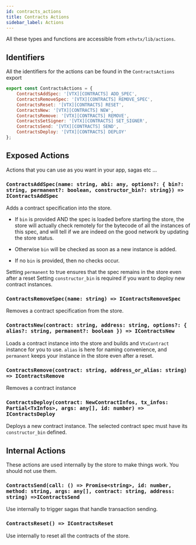 ```yaml
---
id: contracts_actions
title: Contracts Actions
sidebar_label: Actions
---
```


All these types and functions are accessible from `ethvtx/lib/actions`.

## Identifiers

All the identifiers for the actions can be found in the `ContractsActions` export

```jsx
export const ContractsActions = {
    ContractsAddSpec: '[VTX][CONTRACTS] ADD_SPEC',
    ContractsRemoveSpec: '[VTX][CONTRACTS] REMOVE_SPEC',
    ContractsReset: '[VTX][CONTRACTS] RESET',
    ContractsNew: '[VTX][CONTRACTS] NEW',
    ContractsRemove: '[VTX][CONTRACTS] REMOVE',
    ContractsSetSigner: '[VTX][CONTRACTS] SET_SIGNER',
    ContractsSend: '[VTX][CONTRACTS] SEND',
    ContractsDeploy: '[VTX][CONTRACTS] DEPLOY'
};
```

## Exposed Actions

Actions that you can use as you want in your app, sagas etc ...

### `ContractsAddSpec(name: string, abi: any, options?: { bin?: string, permanent?: boolean, constructor_bin?: string}) => IContractsAddSpec`

Adds a contract specification into the store.

* If `bin` is provided AND the spec is loaded before starting the store, the store will actually check remotely for the bytecode of all the instances of this spec, and will tell if we are indeed on the good network by updating the store status.

* Otherwise `bin` will be checked as soon as a new instance is added.

* If no `bin` is provided, then no checks occur.

Setting `permanent` to true ensures that the spec remains in the store even after a reset
Setting `constructor_bin` is required if you want to deploy new contract instances.

### `ContractsRemoveSpec(name: string) => IContractsRemoveSpec`

Removes a contract specification from the store.

### `ContractsNew(contract: string, address: string, options?: { alias?: string, permanent?: boolean }) => IContractsNew`

Loads a contract instance into the store and builds and `VtxContract` instance for you to use.
`alias` is here for naming convenience, and `permanent` keeps your instance in the store even after a reset.

### `ContractsRemove(contract: string, address_or_alias: string) => IContractsRemove`

Removes a contract instance

### `ContractsDeploy(contract: NewContractInfos, tx_infos: Partial<TxInfos>, args: any[], id: number) => IContractsDeploy`

Deploys a new contract instance. The selected contract spec must have its `constructor_bin` defined.

## Internal Actions

These actions are used internally by the store to make things work. You should not use them.

### `ContractsSend(call: () => Promise<string>, id: number, method: string, args: any[], contract: string, address: string) =>IContractsSend`

Use internally to trigger sagas that handle transaction sending.

### `ContractsReset() => IContractsReset`

Use internally to reset all the contracts of the store.

